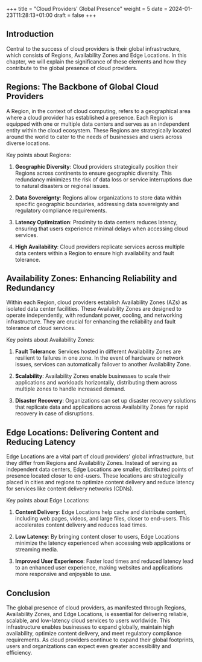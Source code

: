 +++
title = "Cloud Providers' Global Presence"
weight = 5
date = 2024-01-23T11:28:13+01:00
draft = false
+++

## Introduction

Central to the success of cloud providers is their global infrastructure, which consists of Regions, Availability Zones and Edge Locations. In this chapter, we will explain the significance of these elements and how they contribute to the global presence of cloud providers.

## **Regions: The Backbone of Global Cloud Providers**

A Region, in the context of cloud computing, refers to a geographical area where a cloud provider has established a presence. Each Region is equipped with one or multiple data centers and serves as an independent entity within the cloud ecosystem. These Regions are strategically located around the world to cater to the needs of businesses and users across diverse locations.

Key points about Regions:

1. **Geographic Diversity**: Cloud providers strategically position their Regions across continents to ensure geographic diversity. This redundancy minimizes the risk of data loss or service interruptions due to natural disasters or regional issues.

2. **Data Sovereignty**: Regions allow organizations to store data within specific geographic boundaries, addressing data sovereignty and regulatory compliance requirements.

3. **Latency Optimization**: Proximity to data centers reduces latency, ensuring that users experience minimal delays when accessing cloud services.

4. **High Availability**: Cloud providers replicate services across multiple data centers within a Region to ensure high availability and fault tolerance.

## **Availability Zones: Enhancing Reliability and Redundancy**

Within each Region, cloud providers establish Availability Zones (AZs) as isolated data center facilities. These Availability Zones are designed to operate independently, with redundant power, cooling, and networking infrastructure. They are crucial for enhancing the reliability and fault tolerance of cloud services.

Key points about Availability Zones:

1. **Fault Tolerance**: Services hosted in different Availability Zones are resilient to failures in one zone. In the event of hardware or network issues, services can automatically failover to another Availability Zone.

2. **Scalability**: Availability Zones enable businesses to scale their applications and workloads horizontally, distributing them across multiple zones to handle increased demand.

3. **Disaster Recovery**: Organizations can set up disaster recovery solutions that replicate data and applications across Availability Zones for rapid recovery in case of disruptions.

## **Edge Locations: Delivering Content and Reducing Latency**

Edge Locations are a vital part of cloud providers' global infrastructure, but they differ from Regions and Availability Zones. Instead of serving as independent data centers, Edge Locations are smaller, distributed points of presence located closer to end-users. These locations are strategically placed in cities and regions to optimize content delivery and reduce latency for services like content delivery networks (CDNs).

Key points about Edge Locations:

1. **Content Delivery**: Edge Locations help cache and distribute content, including web pages, videos, and large files, closer to end-users. This accelerates content delivery and reduces load times.

2. **Low Latency**: By bringing content closer to users, Edge Locations minimize the latency experienced when accessing web applications or streaming media.

3. **Improved User Experience**: Faster load times and reduced latency lead to an enhanced user experience, making websites and applications more responsive and enjoyable to use.

## Conclusion

The global presence of cloud providers, as manifested through Regions, Availability Zones, and Edge Locations, is essential for delivering reliable, scalable, and low-latency cloud services to users worldwide. This infrastructure enables businesses to expand globally, maintain high availability, optimize content delivery, and meet regulatory compliance requirements. As cloud providers continue to expand their global footprints, users and organizations can expect even greater accessibility and efficiency.